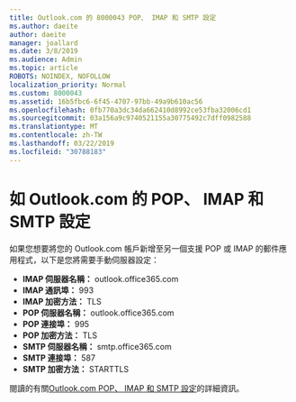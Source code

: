 ```yaml
---
title: Outlook.com 的 8000043 POP、 IMAP 和 SMTP 設定
ms.author: daeite
author: daeite
manager: joallard
ms.date: 3/8/2019
ms.audience: Admin
ms.topic: article
ROBOTS: NOINDEX, NOFOLLOW
localization_priority: Normal
ms.custom: 8000043
ms.assetid: 16b5fbc6-6f45-4707-97bb-49a9b610ac56
ms.openlocfilehash: 0fb770a3dc34da662410d8992ce53fba32006cd1
ms.sourcegitcommit: 03a156a9c9740521155a30775492c7dff0982588
ms.translationtype: MT
ms.contentlocale: zh-TW
ms.lasthandoff: 03/22/2019
ms.locfileid: "30788183"
---
```

# <a name="pop-imap-and-smtp-settings-for-outlookcom"></a>如 Outlook.com 的 POP、 IMAP 和 SMTP 設定

如果您想要將您的 Outlook.com 帳戶新增至另一個支援 POP 或 IMAP 的郵件應用程式，以下是您將需要手動伺服器設定：
  
- **IMAP 伺服器名稱：** outlook.office365.com 
- **IMAP 通訊埠：** 993   
- **IMAP 加密方法：** TLS   
- **POP 伺服器名稱：** outlook.office365.com  
- **POP 連接埠：** 995  
- **POP 加密方法：** TLS  
- **SMTP 伺服器名稱：** smtp.office365.com 
- **SMTP 連接埠：** 587 
- **SMTP 加密方法：** STARTTLS 

閱讀的有關[Outlook.com POP、 IMAP 和 SMTP 設定](https://go.microsoft.com/fwlink/p/?linkid=2001402&amp;clcid=0x409)的詳細資訊。